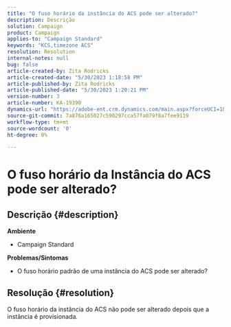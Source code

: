 ```yaml
---
title: "O fuso horário da instância do ACS pode ser alterado?"
description: Descrição
solution: Campaign
product: Campaign
applies-to: "Campaign Standard"
keywords: "KCS,timezone ACS"
resolution: Resolution
internal-notes: null
bug: false
article-created-by: Zita Rodricks
article-created-date: "5/30/2023 1:18:58 PM"
article-published-by: Zita Rodricks
article-published-date: "5/30/2023 1:20:21 PM"
version-number: 3
article-number: KA-19390
dynamics-url: "https://adobe-ent.crm.dynamics.com/main.aspx?forceUCI=1&pagetype=entityrecord&etn=knowledgearticle&id=c0516288-ecfe-ed11-8f6e-6045bd0063aa"
source-git-commit: 7a876a165027c590297cca57fa079f8a7fee9119
workflow-type: tm+mt
source-wordcount: '0'
ht-degree: 0%

---
```


# O fuso horário da Instância do ACS pode ser alterado?

## Descrição {#description}

<b>Ambiente</b>
- Campaign Standard



<b>Problemas/Sintomas</b>
- O fuso horário padrão de uma instância do ACS pode ser alterado?



## Resolução {#resolution}


O fuso horário da instância do ACS não pode ser alterado depois que a instância é provisionada.
